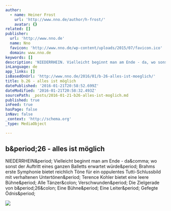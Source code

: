 ```yaml
---
author:
  - name: Heiner Frost
    url: 'http://www.nno.de/author/h-frost/'
    avatar: {}
related: []
publisher:
  url: 'http://www.nno.de'
  name: Nno
  favicon: 'http://www.nno.de/wp-content/uploads/2015/07/favicon.ico'
  domain: www.nno.de
keywords: []
description: 'NIEDERRHEIN. Vielleicht beginnt man am Ende - da, wo sonst der Auftritt eines ganzen Balletts erwartet würde. Brahms erste Symphonie bietet reichlich Töne für ein oppulentes Tutti-Schlussbild mit verhaltenen Untertönen. Terence Kohler bietet eine leere Bühne. Alle Tänzer: Verschwunden. Die Zielgerade von b.26: Eine Bühne. Eine Leiter. Gefegte Ödnis.'
inLanguage: de
app_links: []
isBasedOnUrl: 'http://www.nno.de/2016/01/b-26-alles-ist-moeglich/'
title: b.26 - alles ist möglich
datePublished: '2016-01-21T20:58:52.699Z'
dateModified: '2016-01-21T20:58:32.493Z'
sourcePath: _posts/2016-01-21-b26-alles-ist-moglich.md
published: true
inFeed: true
hasPage: false
inNav: false
_context: 'http://schema.org'
_type: MediaObject

---
```

<article style=""><h1>b&amp;period;26 - alles ist möglich</h1><p>NIEDERRHEIN&amp;period; Vielleicht beginnt man am Ende - da&amp;comma; wo sonst der Auftritt eines ganzen Balletts erwartet würde&amp;period; Brahms erste Symphonie bietet reichlich Töne für ein oppulentes Tutti-Schlussbild mit verhaltenen Untertönen&amp;period; Terence Kohler bietet eine leere Bühne&amp;period; Alle Tänzer&amp;colon; Verschwunden&amp;period; Die Zielgerade von b&amp;period;26&amp;colon; Eine Bühne&amp;period; Eine Leiter&amp;period; Gefegte Ödnis&amp;period;</p><img src="http://www.nno.de/wp-content/uploads/2016/01/wwwone.jpg" /></article>